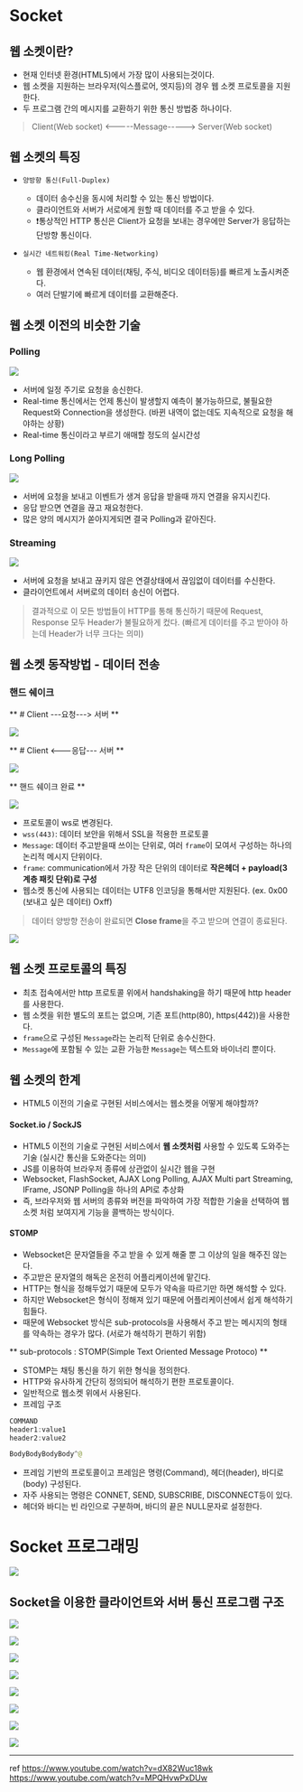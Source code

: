 

# Socket
## 웹 소켓이란?
- 현재 인터넷 환경(HTML5)에서 가장 많이 사용되는것이다.
- 웹 소켓을 지원하는 브라우저(익스플로어, 엣지등)의 경우 웹 소켓 프로토콜을 지원한다.
- 두 프로그램 간의 메시지를 교환하기 위한 통신 방법중 하나이다.

>Client(Web socket) <-----Message-----> Server(Web socket)

## 웹 소켓의 특징
- `양방향 통신(Full-Duplex)`
    - 데이터 송수신을 동시에 처리할 수 있는 통신 방법이다.
    - 클라이언트와 서버가 서로에게 원할 때 데이터를 주고 받을 수 있다.
    - ❗️통상적인 HTTP 통신은 Client가 요청을 보내는 경우에만 Server가 응답하는 단방향 통신이다.

- `실시간 네트워킹(Real Time-Networking)`
    - 웹 환경에서 연속된 데이터(채팅, 주식, 비디오 데이터등)를 빠르게 노출시켜준다.
    - 여러 단발기에 빠르게 데이터를 교환해준다.

## 웹 소켓 이전의 비슷한 기술
### Polling
![](https://images.velog.io/images/dragon9265/post/217c8d57-85d2-407c-a7e8-1dc4b2003b6c/image.png)
- 서버에 일정 주기로 요청을 송신한다.
- Real-time 통신에서는 언제 통신이 발생할지 예측이 불가능하므로, 불필요한 Request와 Connection을 생성한다.
  (바뀐 내역이 없는데도 지속적으로 요청을 해야하는 상황)
- Real-time 통신이라고 부르기 애매할 정도의 실시간성

### Long Polling
![](https://images.velog.io/images/dragon9265/post/050a1f8c-4baa-4e6d-8858-77a71b0a827f/image.png)
- 서버에 요청을 보내고 이벤트가 생겨 응답을 받을때 까지 연결을 유지시킨다.
- 응답 받으면 연결을 끊고 재요청한다.
- 많은 양의 메시지가 쏟아지게되면 결국 Polling과 같아진다.

### Streaming
![](https://images.velog.io/images/dragon9265/post/1cefd9b4-7369-47eb-8220-13f8d20f527a/image.png)
- 서버에 요청을 보내고 끊키지 않은 연결상태에서 끊임없이 데이터를 수신한다.
- 클라이언트에서 서버로의 데이터 송신이 어렵다.

> 결과적으로 이 모든 방법들이 HTTP를 통해 통신하기 때문에 Request, Response 모두 Header가 불필요하게 컸다.
(빠르게 데이터를 주고 받아야 하는데 Header가 너무 크다는 의미)

## 웹 소켓 동작방법 - 데이터 전송
### 핸드 쉐이크

** # Client ---요청---> 서버 **

![](https://images.velog.io/images/dragon9265/post/0a238a21-a8f0-4a26-aa04-e7fe8c8d6615/image.png)

** # Client <---응답--- 서버 **

![](https://images.velog.io/images/dragon9265/post/b4c0f1b0-4555-4015-89ca-d62a9b369907/image.png)

** 핸드 쉐이크 완료 **

![](https://images.velog.io/images/dragon9265/post/e29665a8-f4a1-4374-9888-436879a4dbec/image.png)

- 프로토콜이 ws로 변경된다.
- `wss(443)`: 데이터 보안을 위해서 SSL을 적용한 프로토콜
- `Message`: 데이터 주고받을때 쓰이는 단위로, 여러 `frame`이 모여서 구성하는 하나의 논리적 메시지 단위이다.
- `frame`: communication에서 가장 작은 단위의 데이터로 **작은헤더 + payload(3계층 패킷 단위)로 구성**
- 웹소켓 통신에 사용되는 데이터는 UTF8 인코딩을 통해서만 지원된다.
  (ex. 0x00 (보내고 싶은 데이터) Oxff)

> 데이터 양방향 전송이 완료되면 **Close frame**을 주고 받으며 연결이 종료된다.

![](https://images.velog.io/images/dragon9265/post/6277af4c-f42e-443d-b5a8-6e4cd68d2108/image.png)

## 웹 소켓 프로토콜의 특징
- 최초 접속에서만 http 프로토콜 위에서 handshaking을 하기 때문에 http header를 사용한다.
- 웹 소켓을 위한 별도의 포트는 없으며, 기존 포트(http(80), https(442))을 사용한다.
- `frame`으로 구성된 `Message`라는 논리적 단위로 송수신한다.
- `Message`에 포함될 수 있는 교환 가능한 `Message`는 텍스트와 바이너리 뿐이다.


## 웹 소켓의 한계
- HTML5 이전의 기술로 구현된 서비스에서는 웹소켓을 어떻게 해야할까?

#### Socket.io / SockJS
- HTML5 이전의 기술로 구현된 서비스에서 **웹 소켓처럼** 사용할 수 있도록 도와주는 기술
  (실시간 통신을 도와준다는 의미)
- JS를 이용하여 브라우저 종류에 상관없이 실시간 웹을 구현
- Websocket, FlashSocket, AJAX Long Polling, AJAX Multi part Streaming, IFrame, JSONP Polling을 하나의 API로 추상화
- 즉, 브라우저와 웹 서버의 종류와 버전을 파악하여 가장 적합한 기술을 선택하여 웹소켓 처럼 보여지게 기능을 콜백하는 방식이다.

#### STOMP
- Websocket은 문자열들을 주고 받을 수 있게 해줄 뿐 그 이상의 일을 해주진 않는다.
- 주고받은 문자열의 해독은 온전히 어플리케이션에 맡긴다.
- HTTP는 형식을 정해두었기 때문에 모두가 약속을 따르기만 하면 해석할 수 있다.
- 하지만 Websocket은 형식이 정해져 있기 때문에 어플리케이션에서 쉽게 해석하기 힘들다.
- 때문에 Websocket 방식은 sub-protocols을 사용해서 주고 받는 메시지의 형태를 약속하는 경우가 많다.
  (서로가 해석하기 편하기 위함)

** sub-protocols : STOMP(Simple Text Oriented Message Protoco) **
- STOMP는 채팅 통신을 하기 위한 형식을 정의한다.
- HTTP와 유사하게 간단히 정의되어 해석하기 편한 프로토콜이다.
- 일반적으로 웹소켓 위에서 사용된다.
- 프레임 구조
~~~java
COMMAND
header1:value1
header2:value2

BodyBodyBodyBody^@
~~~
- 프레임 기반의 프로토콜이고 프레임은 명령(Command), 헤더(header), 바디로(body) 구성된다.
- 자주 사용되는 명령은 CONNET, SEND, SUBSCRIBE, DISCONNECT등이 있다.
- 헤더와 바디는 빈 라인으로 구분하며, 바디의 끝은 NULL문자로 설정한다.

# Socket 프로그래밍

![](https://images.velog.io/images/dragon9265/post/4025bec9-7c68-4bad-a2b1-2f8fac200950/image.png)

## Socket을 이용한 클라이언트와 서버 통신 프로그램 구조

![](https://images.velog.io/images/dragon9265/post/18eff583-dc38-48b1-86a9-32e4a7613b47/image.png)

![](https://images.velog.io/images/dragon9265/post/f57f2c48-2a1e-4b2d-b32f-58f7bec537fe/image.png)

![](https://images.velog.io/images/dragon9265/post/4206278c-b878-4f32-8d83-b204f5fae02d/image.png)

![](https://images.velog.io/images/dragon9265/post/1621b4de-990f-4f20-862a-55032f4546ca/image.png)

![](https://images.velog.io/images/dragon9265/post/1db90ff9-a41e-4dc0-a9f4-ec5edd466321/image.png)

![](https://images.velog.io/images/dragon9265/post/5ea9d020-f8ab-4575-8c9d-9132afa42b16/image.png)

![](https://images.velog.io/images/dragon9265/post/e26548ce-b61a-44ae-8500-dfd6ffb43ec1/image.png)

![](https://images.velog.io/images/dragon9265/post/57c95872-33f3-45c8-b6d5-483848d171ad/image.png)

***
ref
https://www.youtube.com/watch?v=dX82Wuc18wk
https://www.youtube.com/watch?v=MPQHvwPxDUw